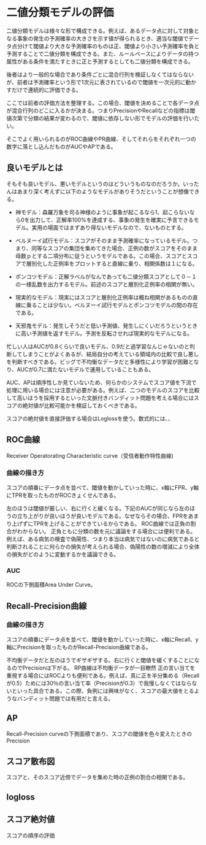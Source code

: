 # 二値分類モデルの評価

二値分類モデルは様々な形で構成できる。例えば、あるデータ点に対して対象となる事象の発生の予測確率の大きさを示す値が得られるとき、適当な閾値でデータ点分けて閾値より大きな予測確率のものは正、閾値より小さい予測確率を負と予測することで二値分類を構成できる。また、ルールベースによりデータの持つ属性がある条件を満たすときに正と予測するとしても二値分類を構成できる。

後者はより一般的な場合であり条件ごとに混合行列を検証しなくてはならないが、前者は予測確率という形で1次元に表されているので閾値を一次元的に動かすだけで連続的に評価できる。

ここでは前者の評価方法を整理する。この場合、閾値を決めることで各データ点が混合行列のどこに入るかが決まる。つまりPrecisionやRecallなどの指標は閾値次第で分類の結果が変わるので、閾値に依存しない形でモデルの評価を行いたい。

そこでよく用いられるのがROC曲線やPR曲線、そしてそれらをそれぞれ一つの数字に落とし込んだものがAUCやAPである。

## 良いモデルとは

そもそも良いモデル、悪いモデルというのはどういうものなのだろうか。いったんはあまり深く考えずに以下のようなモデルがありそうだということが想像できる。

- 神モデル：森羅万象を司る神様のように事象が起こるなら1、起こらないなら0を出力して、正解率100%を達成する、事象の発生を確実に予言できるモデル。実用の場面ではまずあり得ないモデルなので、ないものとする。

- ベルヌーイ試行モデル：スコアがそのまま予測確率になっているモデル。つまり、同等なスコアの集団を集めてきた場合、正例の数がスコアをそのまま母数ｐとする二項分布に従うというモデルである。この場合、スコアとスコアで層別化した正例率をプロットすると直線に乗り、相関係数は１になる。

- ポンコツモデル：正解ラベルがなんであっても二値分類スコアとして０－１の一様乱数を出力するモデル。前述のスコアと層別化正例率の相関が無い。

- 現実的なモデル：現実にはスコアと層別化正例率は概ね相関があるものの直線に乗ることは少ない。ベルヌーイ試行モデルとポンコツモデルの間の存在である。

- 天邪鬼モデル：発生しそうだと低い予測値、発生しにくいだろうというときに高い予測値を返すモデル。予測を反転させれば現実的なモデルになる。

忙しい人はAUCが0.8くらいで良いモデル、0.9だと過学習なんじゃないのと判断してしまうことがよくあるが、結局自分の考えている領域内の比較で良し悪しを判断すべきである。ビッグで不均衡なデータだと多様性により学習が困難となり、AUCが0.7に満たないモデルで運用していることもある。

AUC、APは順序性しか見ていないため、何らかのシステムでスコア値を下流で処理に用いる場合には注意が必要がある。例えば、二つのモデルのスコアを比較して高いほうを採用するといった文脈付きバンディット問題を考える場合にはスコアの絶対値が比較可能かを検証しておくべきである。

スコアの絶対値を直接評価する場合はLoglossを使う。数式的には、、

## ROC曲線

Receiver Operatorating Characteristic curve（受信者動作特性曲線)

### 曲線の描き方

スコアの順番にデータ点を並べて、閾値を動かしていった時に、x軸にFPR、y軸にTPRを取ったものがROCきょくせんである。

左のほうは閾値が厳しい、右に行くと緩くなる。下記のAUCが同じなら左のほうの立ち上がりが良いほうが良いモデルである。なぜならその場合、FPRをあまり上げずにTPRを上げることができているからである。
ROC曲線では正負の割合がわからない。
正負ともに分類の数を元に議論をする場合には便利である。例えば、ある病気の検査で偽陽性、つまり本当は病気ではないのに病気であると判断されることに何らかの損失が考えられる場合、偽陽性の数の増減により全体の損失がどのように変動するかを議論できる。

### AUC
ROCの下側面積Area Under Curve。

## Recall-Precision曲線

### 曲線の描き方

スコアの順番にデータ点を並べて、閾値を動かしていった時に、x軸にRecall、y軸にPrecisionを取ったものがRecall-Precision曲線である。

不均衡データだと左のほうでギザギザする。右に行くと閾値を緩くすることになるのでPrecisionは下がる。
RP曲線は不均衡データが一目瞭然
正の言い当てを重視する場合にはROCよりも便利である。例えば、真に正を半分集める（Recallが0.5）ためには30％の言い当て率（Precisionが0.3）で我慢しなくてはならないといった具合である。この際、負例には興味がなく、スコアの最大値をとるようなバンディット問題では有用だと言える。

## AP
Recall-Precision curveの下側面積であり、スコアの閾値を色々変えたときのPrecision

## スコア散布図

スコアと、そのスコア近傍でデータを集めた時の正例の割合の相関である。

## logloss

## スコア絶対値
スコアの順序の評価
